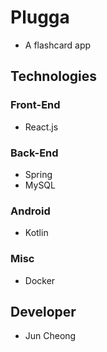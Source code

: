 # Plugga
* A flashcard app

## Technologies
### Front-End
* React.js
### Back-End
* Spring
* MySQL
### Android
* Kotlin
### Misc
* Docker

## Developer
* Jun Cheong